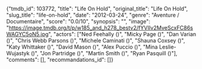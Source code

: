 {"tmdb_id": 103772, "title": "Life On Hold", "original_title": "Life On Hold", "slug_title": "life-on-hold", "date": "2012-03-24", "genre": "Aventure / Documentaire", "score": "0.0/10", "synopsis": "", "image": "https://image.tmdb.org/t/p/w185_and_h278_bestv2/fYVIIv2MveScxFC86sWAGYC5oN5.jpg", "actors": ["Ned Feehally ()", "Micky Page ()", "Dan Varian ()", "Chris Webb Parsons ()", "Michele Caminati ()", "Shauna Coxsey ()", "Katy Whittaker ()", "David Mason ()", "Alex Puccio ()", "Mina Leslie-Wujastyk ()", "Jon Partridge ()", "Martin Smith ()", "Ryan Pasquill ()"], "comments": [], "recommandations_id": []}
